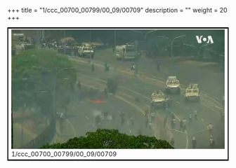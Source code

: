 +++
title = "1/ccc_00700_00799/00_09/00709"
description = ""
weight = 20
+++

<table style="border:2px solid black;max-width:800px;max-height:800px;" 
><tr><td>
<img class="center-fit-jpg"
src="/jpg_/aaa_20190430_NxaOmWaI8sI_00708.jpg">
1/ccc_00700_00799/00_09/00709
</img></td></tr></table>
